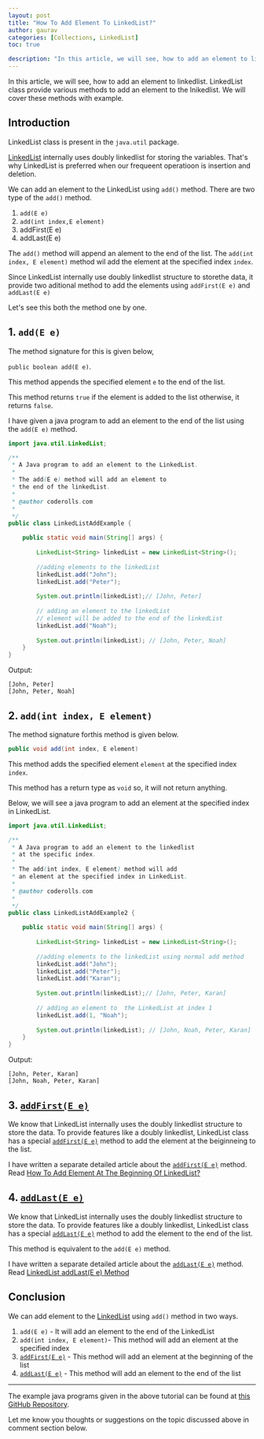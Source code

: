 ```yaml
---
layout: post
title: "How To Add Element To LinkedList?"
author: gaurav
categories: [Collections, LinkedList]
toc: true

description: "In this article, we will see, how to add an element to linkedlist. LinkedList class provide various methods to add an element to the lnikedlist. We will cover these methods with example."
---
```


In this article, we will see, how to add an element to linkedlist. LinkedList class provide various methods to add an element to the lnikedlist. We will cover these methods with example.

## Introduction

LinkedList class is present in the `java.util` package.

[LinkedList](https:/coderolls.com/linkedlist-in-java/) internally uses doubly linkedlist for storing the variables. That's why LinkedList is preferred when our frequeent operatioon is insertion and deletion.

We can add an element to the LinkedList using `add()` method. There are two type of the `add()` method.

1. `add(E e)`
2. `add(int index,E element)`
2. addFirst(E e)
2. addLast(E e)

The `add()` method will append an alement to the end of the list. The `add(int index, E element)`  method wil add the element at the specified index `index`.

Since LinkedList internally use doubly linkedlist structure to storethe data, it provide two aditional method to add the elements using `addFirst(E e)` and `addLast(E e)`

Let's see this both the method one by one.

## 1. `add(E e)`

The method signature for this is given below,

`public boolean add(E e)`.

This method appends the specified element `e` to the end of the list.

This method returns `true` if the element is added to the list otherwise, it returns `false`.

I have given a java program to add an element to the end of the list using the `add(E e)` method.

```java
import java.util.LinkedList;

/**
 * A Java program to add an element to the LinkedList.
 * 
 * The add(E e) method will add an element to 
 * the end of the linkedList.
 * 
 * @author coderolls.com
 *
 */
public class LinkedListAddExample {

	public static void main(String[] args) {
		
		LinkedList<String> linkedList = new LinkedList<String>();
		
		//adding elements to the linkedList
		linkedList.add("John");
		linkedList.add("Peter");
		
		System.out.println(linkedList);// [John, Peter]
		
		// adding an element to the linkedList
		// element will be added to the end of the linkedList
		linkedList.add("Noah");
		
		System.out.println(linkedList); // [John, Peter, Noah]
	}
}
```

Output:

```
[John, Peter]
[John, Peter, Noah]
```

## 2. `add(int index, E element)`

The method signature forthis method is given below.

````java
public void add(int index, E element)
````

This method adds the specified element `element` at the specified index `index`.

This method has a return type as `void` so, it will not return anything.

Below, we will see a java program to add an element at the specified index in LinkedList.

```java
import java.util.LinkedList;

/**
 * A Java program to add an element to the linkedlist
 * at the specific index.
 * 
 * The add(int index, E element) method will add 
 * an element at the specified index in LinkedList.
 * 
 * @author coderolls.com
 *
 */
public class LinkedListAddExample2 {

	public static void main(String[] args) {
		
		LinkedList<String> linkedList = new LinkedList<String>();
		
		//adding elements to the linkedList using normal add method
		linkedList.add("John");
		linkedList.add("Peter");
        linkedList.add("Karan");
		
		System.out.println(linkedList);// [John, Peter, Karan]
		
		// adding an element to  the LinkedList at index 1
		linkedList.add(1, "Noah");
		
		System.out.println(linkedList); // [John, Noah, Peter, Karan]
	}
}
```

Output:

```
[John, Peter, Karan]
[John, Noah, Peter, Karan]
```



## 3. [`addFirst(E e)`](https://coderolls.com/linkedlist-addfirst-method/)

We know that LinkedList internally uses the doubly linkedlist structure to store the data. To provide features like a doubly linkedlist, LinkedList class has a special [`addFirst(E e)`](https://coderolls.com/linkedlist-addfirst-method/) method to add the element at the beiginneing to the list.

I have written a separate detailed article about the [`addFirst(E e)`](https://coderolls.com/linkedlist-addfirst-method/) method. Read [How To Add Element At The Beginning Of LinkedList?](https://coderolls.com/linkedlist-addfirst-method/)

## 4. [`addLast(E e)`](https://coderolls.com/linkedlist-addlast-method/)

We know that LinkedList internally uses the doubly linkedlist structure to store the data. To provide features like a doubly linkedlist, LinkedList class has a special [`addLast(E e)`](https://coderolls.com/linkedlist-addlast-method/) method to add the element to the end of the list.

This method is equivalent to the `add(E e)` method.

I have written a separate detailed article about the [`addLast(E e)`](https://coderolls.com/linkedlist-addlast-method/) method. Read [LinkedList addLast(E e) Method](https://coderolls.com/linkedlist-addlast-method/)

## Conclusion

We can add element to the [LinkedList](https://coderolls.com/linkedlist-in-java/) using `add()` method in two ways.

1. `add(E e)` - It will add an element to the end of the LinkedList
2. `add(int index, E element)`- This method will add an element at the specified index
2. [`addFirst(E e)`](https://coderolls.com/linkedlist-addfirst-method/) - This method will add an element at the beginning of the list
2. [`addLast(E e)`](https://coderolls.com/linkedlist-addlast-method/) - This method will add an element to the end of the list

---

The example java programs given in the above tutorial can be found at [this GitHub Repository](https://github.com/coderolls/blogpost-coding-examples/tree/main/collections/LinkedList/add-element-in-linkedlist).

Let me know you thoughts or suggestions on the topic discussed above in comment section below.

